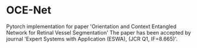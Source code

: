 # OCE-Net
Pytorch implementation for paper 'Orientation and Context Entangled Network for Retinal Vessel Segmentation'
The paper has been accepted by journal 'Expert Systems with Application (ESWA), (JCR Q1, IF=8.665)'.
